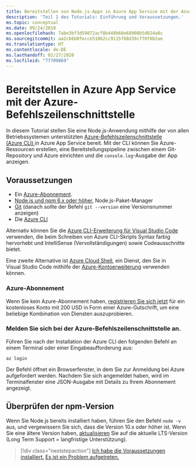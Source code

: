 ```yaml
---
title: Bereitstellen von Node.js-Apps in Azure App Service mit der Azure-Befehlszeilenschnittstelle
description: 'Teil 1 des Tutorials: Einführung und Voraussetzungen.'
ms.topic: conceptual
ms.date: 09/24/2019
ms.openlocfilehash: 7abe3bf3d59072acf8b448b66e68908b5d824a8c
ms.sourcegitcommit: aa2c66b0fecce51862cc9115f68d39c770f0b2ae
ms.translationtype: HT
ms.contentlocale: de-DE
ms.lasthandoff: 02/27/2020
ms.locfileid: "77709869"
---
```

# <a name="deploy-to-azure-app-service-using-the-azure-cli"></a>Bereitstellen in Azure App Service mit der Azure-Befehlszeilenschnittstelle

In diesem Tutorial stellen Sie eine Node.js-Anwendung mithilfe der von allen Betriebssystemen unterstützten [Azure-Befehlszeilenschnittstelle (Azure CLI) ](https://docs.microsoft.com/cli/azure/overview?view=azure-cli-latest) in Azure App Service bereit. Mit der CLI können Sie Azure-Ressourcen erstellen, eine Bereitstellungspipeline zwischen einem Git-Repository und Azure einrichten und die `console.log`-Ausgabe der App anzeigen.

## <a name="prerequisites"></a>Voraussetzungen

- Ein [Azure-Abonnement](#azure-subscription).
- [Node.js und npm 6.x oder höher](https://nodejs.org/en/download), Node.js-Paket-Manager
- [Git](https://git-scm.com/downloads) (danach sollte der Befehl `git --version` eine Versionsnummer anzeigen)
- Die [Azure CLI](https://docs.microsoft.com/cli/azure/install-azure-cli)

Alternativ können Sie die [Azure CLI-Erweiterung für Visual Studio Code](https://marketplace.visualstudio.com/items?itemName=ms-vscode.azurecli) verwenden, die beim Schreiben von Azure CLI-Skripts Syntax farbig hervorhebt und IntelliSense (Vervollständigungen) sowie Codeausschnitte bietet.

Eine zweite Alternative ist [Azure Cloud Shell](https://docs.microsoft.com/azure/cloud-shell/overview), ein Dienst, den Sie in Visual Studio Code mithilfe der [Azure-Kontoerweiterung](https://marketplace.visualstudio.com/items?itemName=ms-vscode.azure-account) verwenden können.

### <a name="azure-subscription"></a>Azure-Abonnement

Wenn Sie kein Azure-Abonnement haben, [registrieren Sie sich jetzt](https://azure.microsoft.com/free/?utm_source=campaign&utm_campaign=vscode-tutorial-node-git&mktingSource=vscode-tutorial-node-git) für ein kostenloses Konto mit 200 USD in Form einer Azure-Gutschrift, um eine beliebige Kombination von Diensten auszuprobieren.

### <a name="sign-in-to-the-azure-cli"></a>Melden Sie sich bei der Azure-Befehlszeilenschnittstelle an.

Führen Sie nach der Installation der Azure CLI den folgenden Befehl an einem Terminal oder einer Eingabeaufforderung aus:

```azurecli
az login
```

Der Befehl öffnet ein Browserfenster, in dem Sie zur Anmeldung bei Azure aufgefordert werden. Nachdem Sie sich angemeldet haben, wird im Terminalfenster eine JSON-Ausgabe mit Details zu Ihrem Abonnement angezeigt.

## <a name="check-npm-version"></a>Überprüfen der npm-Version

Wenn Sie Node.js bereits installiert haben, führen Sie den Befehl `node -v` aus, und vergewissern Sie sich, dass die Version 10.x oder höher ist. Wenn Sie eine ältere Version haben, [aktualisieren](https://nodejs.org/en/download/) Sie auf die aktuelle LTS-Version (Long Term Support = langfristige Unterstützung).

> [!div class="nextstepaction"]
> [Ich habe die Voraussetzungen installiert.](tutorial-vscode-azure-cli-node-02.md) [Es ist ein Problem aufgetreten.](https://www.research.net/r/PWZWZ52?tutorial=node-deployment&step=getting-started)
